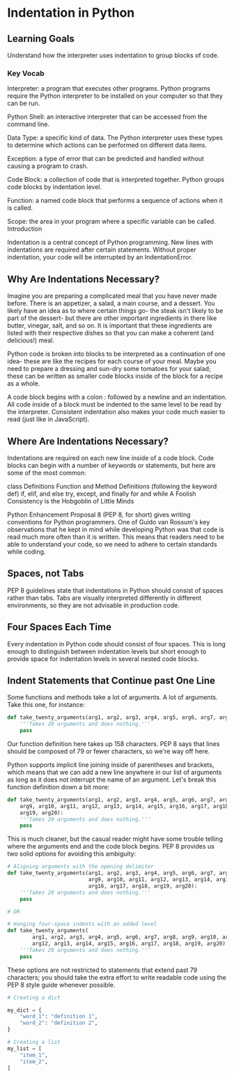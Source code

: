 # Indentation in Python

## Learning Goals

Understand how the interpreter uses indentation to group blocks of code.

### Key Vocab

Interpreter: a program that executes other programs. Python programs require the Python interpreter to be installed on your computer so that they can be run.

Python Shell: an interactive interpreter that can be accessed from the command line.

Data Type: a specific kind of data. The Python interpreter uses these types to determine which actions can be performed on different data items.

Exception: a type of error that can be predicted and handled without causing a program to crash.

Code Block: a collection of code that is interpreted together. Python groups code blocks by indentation level.

Function: a named code block that performs a sequence of actions when it is called.

Scope: the area in your program where a specific variable can be called.
Introduction

Indentation is a central concept of Python programming. New lines with indentations are required after certain statements. Without proper indentation, your code will be interrupted by an IndentationError.

## Why Are Indentations Necessary?

Imagine you are preparing a complicated meal that you have never made before. There is an appetizer, a salad, a main course, and a dessert. You likely have an idea as to where certain things go- the steak isn't likely to be part of the dessert- but there are other important ingredients in there like butter, vinegar, salt, and so on. It is important that these ingredients are listed with their respective dishes so that you can make a coherent (and delicious!) meal.

Python code is broken into blocks to be interpreted as a continuation of one idea- these are like the recipes for each course of your meal. Maybe you need to prepare a dressing and sun-dry some tomatoes for your salad; these can be written as smaller code blocks inside of the block for a recipe as a whole.

A code block begins with a colon : followed by a newline and an indentation. All code inside of a block must be indented to the same level to be read by the interpreter. Consistent indentation also makes your code much easier to read (just like in JavaScript).

## Where Are Indentations Necessary?

Indentations are required on each new line inside of a code block. Code blocks can begin with a number of keywords or statements, but here are some of the most common:

class Definitions
Function and Method Definitions (following the keyword def)
if, elif, and else
try, except, and finally
for and while
A Foolish Consistency is the Hobgoblin of Little Minds


Python Enhancement Proposal 8 (PEP 8, for short) gives writing conventions for Python programmers. One of Guido van Rossum's key observations that he kept in mind while developing Python was that code is read much more often than it is written. This means that readers need to be able to understand your code, so we need to adhere to certain standards while coding.

## Spaces, not Tabs

PEP 8 guidelines state that indentations in Python should consist of spaces rather than tabs. Tabs are visually interpreted differently in different environments, so they are not advisable in production code.

## Four Spaces Each Time

Every indentation in Python code should consist of four spaces. This is long enough to distinguish between indentation levels but short enough to provide space for indentation levels in several nested code blocks.

## Indent Statements that Continue past One Line

Some functions and methods take a lot of arguments. A lot of arguments. Take this one, for instance:

```py
def take_twenty_arguments(arg1, arg2, arg3, arg4, arg5, arg6, arg7, arg8, arg9, arg10, arg11, arg12, arg13, arg14, arg15, arg16, arg17, arg18, arg19, arg20):
    '''Takes 20 arguments and does nothing.'''
    pass
```

Our function definition here takes up 158 characters. PEP 8 says that lines should be composed of 79 or fewer characters, so we're way off here.

Python supports implicit line joining inside of parentheses and brackets, which means that we can add a new line anywhere in our list of arguments as long as it does not interrupt the name of an argument. Let's break this function definition down a bit more:

```py
def take_twenty_arguments(arg1, arg2, arg3, arg4, arg5, arg6, arg7, arg8,
    arg9, arg10, arg11, arg12, arg13, arg14, arg15, arg16, arg17, arg18,
    arg19, arg20):
    '''Takes 20 arguments and does nothing.'''
    pass
```

This is much cleaner, but the casual reader might have some trouble telling where the arguments end and the code block begins. PEP 8 provides us two solid options for avoiding this ambiguity:

```py
# Aligning arguments with the opening delimiter
def take_twenty_arguments(arg1, arg2, arg3, arg4, arg5, arg6, arg7, arg8,
                          arg9, arg10, arg11, arg12, arg13, arg14, arg15,
                          arg16, arg17, arg18, arg19, arg20):
    '''Takes 20 arguments and does nothing.'''
    pass

# OR

# Hanging four-space indents with an added level
def take_twenty_arguments(
        arg1, arg2, arg3, arg4, arg5, arg6, arg7, arg8, arg9, arg10, arg11,
        arg12, arg13, arg14, arg15, arg16, arg17, arg18, arg19, arg20):
    '''Takes 20 arguments and does nothing.'''
    pass
```

These options are not restricted to statements that extend past 79 characters; you should take the extra effort to write readable code using the PEP 8 style guide whenever possible.

```py
# Creating a dict

my_dict = {
    "word_1": "definition 1",
    "word_2": "definition 2",
}

# Creating a list
my_list = [
    "item_1",
    "item_2",
]
```
